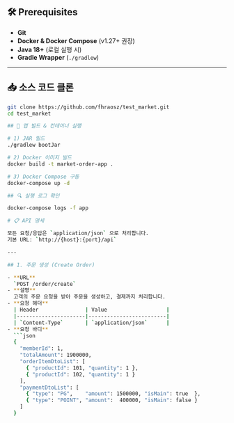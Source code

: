 ## 🛠️ Prerequisites

- **Git**  
- **Docker & Docker Compose** (v1.27+ 권장)  
- **Java 18+** (로컬 실행 시)  
- **Gradle Wrapper** (`./gradlew`)

---

## 📥 소스 코드 클론

```bash
git clone https://github.com/fhraosz/test_market.git
cd test_market

## 🚀 앱 빌드 & 컨테이너 실행

# 1) JAR 빌드
./gradlew bootJar

# 2) Docker 이미지 빌드
docker build -t market-order-app .

# 3) Docker Compose 구동
docker-compose up -d

## 🔍 실행 로그 확인

docker-compose logs -f app

# 📋 API 명세

모든 요청/응답은 `application/json` 으로 처리합니다.  
기본 URL: `http://{host}:{port}/api`

---

## 1. 주문 생성 (Create Order)

- **URL**  
  `POST /order/create`
- **설명**  
  고객의 주문 요청을 받아 주문을 생성하고, 결제까지 처리합니다.
- **요청 헤더**  
  | Header               | Value                   |
  |----------------------|-------------------------|
  | `Content-Type`       | `application/json`      |
- **요청 바디**  
  ```json
  {
    "memberId": 1,
    "totalAmount": 1900000,
    "orderItemDtoList": [
      { "productId": 101, "quantity": 1 },
      { "productId": 102, "quantity": 1 }
    ],
    "paymentDtoList": [
      { "type": "PG",    "amount": 1500000, "isMain": true  },
      { "type": "POINT", "amount":  400000, "isMain": false }
    ]
  }




